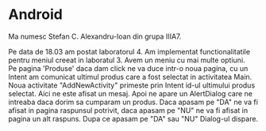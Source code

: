 # Android

Ma numesc Stefan C. Alexandru-Ioan din grupa IIIA7. 

Pe data de 18.03 am postat laboratorul 4.
  Am implementat functionalitatile pentru meniul creeat in laboratul 3. Avem un meniu cu mai multe optiuni.  
  Pe pagina 'Produse' daca dam click ne va duce intr-o noua pagina, cu un Intent am comunicat ultimul produs care a fost selectat in
  activitatea Main.
  Noua activitate "AddNewActivity" primeste prin Intent id-ul ultimului produs selectat. Aici ne este afisat un mesaj. Apoi ne apare un     AlertDialog care ne intreaba daca dorim sa cumparam un produs. Daca apasam pe "DA" ne va fi afisat in pagina raspunsul potrivit,
  daca apasam pe "NU" ne va fi afisat in pagina un alt raspuns. Dupa ce apasam pe "DA" sau "NU" Dialog-ul dispare.
